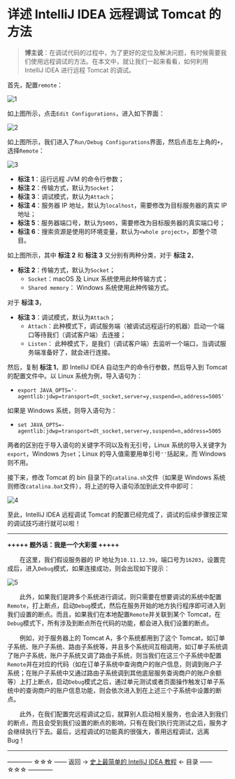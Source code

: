 # 详述 IntelliJ IDEA 远程调试 Tomcat 的方法

> **博主说**：在调试代码的过程中，为了更好的定位及解决问题，有时候需要我们使用远程调试的方法。在本文中，就让我们一起来看看，如何利用 IntelliJ IDEA 进行远程 Tomcat 的调试。

首先，配置`remote`：

![1](http://img.blog.csdn.net/20171111163857328)

如上图所示，点击`Edit Configurations`，进入如下界面：

![2](http://img.blog.csdn.net/20171111164103227)

如上图所示，我们进入了`Run/Debug Configurations`界面，然后点击左上角的`+`，选择`Remote`：

![3](http://img.blog.csdn.net/20171111164224252)

- **标注 1**：运行远程 JVM 的命令行参数；
- **标注 2**：传输方式，默认为`Socket`；
- **标注 3**：调试模式，默认为`Attach`；
- **标注 4**：服务器 IP 地址，默认为`localhost`，需要修改为目标服务器的真实 IP 地址；
- **标注 5**：服务器端口号，默认为`5005`，需要修改为目标服务器的真实端口号；
- **标注 6**：搜索资源是使用的环境变量，默认为`<whole project>`，即整个项目。

如上图所示，其中 **标注 2** 和 **标注 3** 又分别有两种分类，对于 **标注 2**，

- **标注 2**：传输方式，默认为`Socket`；
  - `Socket`：macOS 及 Linux 系统使用此种传输方式；
  - `Shared memory`： Windows 系统使用此种传输方式。

对于 **标注 3**，

- **标注 3**：调试模式，默认为`Attach`；
  - `Attach`：此种模式下，调试服务端（被调试远程运行的机器）启动一个端口等待我们（调试客户端）去连接；
  - `Listen`： 此种模式下，是我们（调试客户端）去监听一个端口，当调试服务端准备好了，就会进行连接。

然后，复制 **标注 1**，即 IntelliJ IDEA 自动生产的命令行参数，然后导入到 Tomcat 的配置文件中。以 Linux 系统为例，导入语句为：

- `export JAVA_OPTS='-agentlib:jdwp=transport=dt_socket,server=y,suspend=n,address=5005'`

如果是 Windows 系统，则导入语句为：

- `set JAVA_OPTS=-agentlib:jdwp=transport=dt_socket,server=y,suspend=n,address=5005`

两者的区别在于导入语句的关键字不同以及有无引号，Linux 系统的导入关键字为`export`，Windows 为`set`；Linux 的导入值需要用单引号`''`括起来，而 Windows 则不用。

接下来，修改 Tomcat 的 bin 目录下的`catalina.sh`文件（如果是 Windows 系统则修改`catalina.bat`文件），将上述的导入语句添加到此文件中即可：

![4](http://img.blog.csdn.net/20171111173536736)

至此，IntelliJ IDEA 远程调试 Tomcat 的配置已经完成了，调试的后续步骤按正常的调试技巧进行就可以啦！


----------

**+++++ 题外话：我是一个大彩蛋 +++++**


　　在这里，我们假设服务器的 IP 地址为`10.11.12.39`，端口号为`16203`，设置完成后，进入`Debug`模式，如果连接成功，则会出现如下提示：

![5](http://img.blog.csdn.net/20171111170443363)

　　此外，如果我们是跨多个系统进行调试，则只需要在想要调试的系统中配置`Remote`，打上断点，启动`Debug`模式，然后在服务开始的地方执行程序即可进入到我们设置的断点。而且，如果我们在本地配置`Remote`并关联到某个 Tomcat，在`Debug`模式下，所有涉及到断点所在代码的功能，都会进入我们设置的断点。

　　例如，对于服务器上的 Tomcat A，多个系统都用到了这个 Tomcat，如订单子系统、账户子系统、路由子系统等，并且多个系统间互相调用，如订单子系统调了账户子系统，账户子系统又调了路由子系统，则当我们在这三个子系统中配置`Remote`并在对应的代码（如在订单子系统中查询商户的账户信息，则调到账户子系统；在账户子系统中又通过路由子系统调到其他底层服务查询商户的账户余额等）上打上断点，启动`Debug`模式之后，通过单元测试或者页面操作触发订单子系统中的查询商户的账户信息功能，则会依次进入到在上述三个子系统中设置的断点。

　　此外，在我们配置完远程调试之后，就算别人启动相关服务，也会进入到我们的断点，而且会受到我们设置的断点的影响，只有在我们执行完测试之后，服务才会继续执行下去。最后，远程调试的功能真的很强大，善用远程调试，远离 Bug！

----------

———— ☆☆☆ —— 返回 -> [史上最简单的 IntelliJ IDEA 教程](https://github.com/guobinhit/intellij-idea-tutorial/blob/master/README.md) <- 目录 —— ☆☆☆ ————
